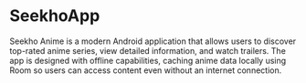 # SeekhoApp
Seekho Anime is a modern Android application that allows users to discover top-rated anime series, view detailed information, and watch trailers. The app is designed with offline capabilities, caching anime data locally using Room so users can access content even without an internet connection.

